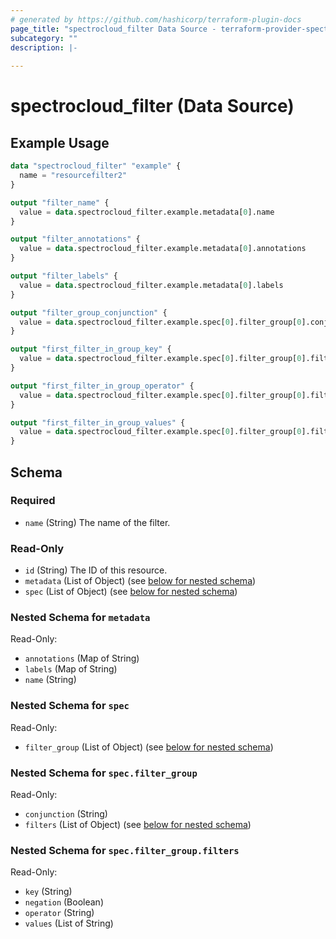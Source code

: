 ```yaml
---
# generated by https://github.com/hashicorp/terraform-plugin-docs
page_title: "spectrocloud_filter Data Source - terraform-provider-spectrocloud"
subcategory: ""
description: |-
  
---
```


# spectrocloud_filter (Data Source)



## Example Usage

```terraform
data "spectrocloud_filter" "example" {
  name = "resourcefilter2"
}

output "filter_name" {
  value = data.spectrocloud_filter.example.metadata[0].name
}

output "filter_annotations" {
  value = data.spectrocloud_filter.example.metadata[0].annotations
}

output "filter_labels" {
  value = data.spectrocloud_filter.example.metadata[0].labels
}

output "filter_group_conjunction" {
  value = data.spectrocloud_filter.example.spec[0].filter_group[0].conjunction
}

output "first_filter_in_group_key" {
  value = data.spectrocloud_filter.example.spec[0].filter_group[0].filters[0].key
}

output "first_filter_in_group_operator" {
  value = data.spectrocloud_filter.example.spec[0].filter_group[0].filters[0].operator
}

output "first_filter_in_group_values" {
  value = data.spectrocloud_filter.example.spec[0].filter_group[0].filters[0].values
}
```

<!-- schema generated by tfplugindocs -->
## Schema

### Required

- `name` (String) The name of the filter.

### Read-Only

- `id` (String) The ID of this resource.
- `metadata` (List of Object) (see [below for nested schema](#nestedatt--metadata))
- `spec` (List of Object) (see [below for nested schema](#nestedatt--spec))

<a id="nestedatt--metadata"></a>
### Nested Schema for `metadata`

Read-Only:

- `annotations` (Map of String)
- `labels` (Map of String)
- `name` (String)


<a id="nestedatt--spec"></a>
### Nested Schema for `spec`

Read-Only:

- `filter_group` (List of Object) (see [below for nested schema](#nestedobjatt--spec--filter_group))

<a id="nestedobjatt--spec--filter_group"></a>
### Nested Schema for `spec.filter_group`

Read-Only:

- `conjunction` (String)
- `filters` (List of Object) (see [below for nested schema](#nestedobjatt--spec--filter_group--filters))

<a id="nestedobjatt--spec--filter_group--filters"></a>
### Nested Schema for `spec.filter_group.filters`

Read-Only:

- `key` (String)
- `negation` (Boolean)
- `operator` (String)
- `values` (List of String)


